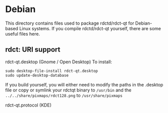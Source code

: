 
Debian
====================
This directory contains files used to package rdctd/rdct-qt
for Debian-based Linux systems. If you compile rdctd/rdct-qt yourself, there are some useful files here.

## rdct: URI support ##


rdct-qt.desktop  (Gnome / Open Desktop)
To install:

	sudo desktop-file-install rdct-qt.desktop
	sudo update-desktop-database

If you build yourself, you will either need to modify the paths in
the .desktop file or copy or symlink your rdctqt binary to `/usr/bin`
and the `../../share/pixmaps/rdct128.png` to `/usr/share/pixmaps`

rdct-qt.protocol (KDE)

